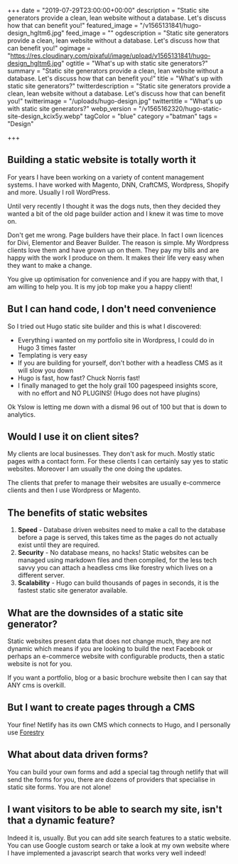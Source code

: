 +++
date = "2019-07-29T23:00:00+00:00"
description = "Static site generators provide a clean, lean website without a database. Let's discuss how that can benefit you!"
featured_image = "/v1565131841/hugo-design_hgltm6.jpg"
feed_image = ""
ogdescription = "Static site generators provide a clean, lean website without a database. Let's discuss how that can benefit you!"
ogimage = "https://res.cloudinary.com/pixaful/image/upload/v1565131841/hugo-design_hgltm6.jpg"
ogtitle = "What's up with static site generators?"
summary = "Static site generators provide a clean, lean website without a database. Let's discuss how that can benefit you!"
title = "What's up with static site generators?"
twitterdescription = "Static site generators provide a clean, lean website without a database. Let's discuss how that can benefit you!"
twitterimage = "/uploads/hugo-design.jpg"
twittertitle = "What's up with static site generators?"
webp_version = "/v1565162320/hugo-static-site-design_kcix5y.webp"
tagColor = "blue"
category ="batman"
tags = "Design"

+++
## Building a static website is totally worth it

For years I have been working on a variety of content management systems. I have worked with Magento, DNN, CraftCMS, Wordpress, Shopify and more. Usually I roll WordPress.

Until very recently I thought it was the dogs nuts, then they decided they wanted a bit of the old page builder action and I knew it was time to move on.

Don't get me wrong. Page builders have their place. In fact I own licences for Divi, Elementor and Beaver Builder. The reason is simple. My Wordpress clients love them and have grown up on them. They pay my bills and are happy with the work I produce on them. It makes their life very easy when they want to make a change. 

You give up optimisation for convenience and if you are happy with that, I am willing to help you. It is my job top make you a happy client!

## But I can hand code, I don't need convenience

So I tried out Hugo static site builder and this is what I discovered:

<ul>
<li>Everything i wanted on my portfolio site in Wordpress, I could do in Hugo 3 times faster</li>
<li>Templating is very easy</li>
<li>If you are building for yourself, don't bother with a headless CMS as it will slow you down</li>
<li>Hugo is fast, how fast? Chuck Norris fast!</li>
<li>I finally managed to get the holy grail 100 pagespeed insights score, with no effort and NO PLUGINS! (Hugo does not have plugins)</li>
</ul>

Ok Yslow is letting me down with a dismal 96 out of 100 but that is down to analytics.

## Would I use it on client sites?

My clients are local businesses. They don't ask for much. Mostly static pages with a contact form. For these clients I can certainly say yes to static websites. Moreover I am usually the one doing the updates.

The clients that prefer to manage their websites are usually e-commerce clients and then I use Wordpress or Magento.

## The benefits of static websites

1. **Speed** - Database driven websites need to make a call to the database before a page is served, this takes time as the pages do not actually exist until they are required.
2. **Security** - No database means, no hacks! Static websites can be managed using markdown files and then compiled, for the less tech savvy you can attach a headless cms like forestry which lives on a different server.
3. **Scalability** -  Hugo can build thousands of pages in seconds, it is the fastest static site generator available.

## What are the downsides of a static site generator?

Static websites present data that does not change much, they are not dynamic which means if you are looking to build the next Facebook or perhaps an e-commerce website with configurable products, then a static website is not for you.

If you want a portfolio, blog or a basic brochure website then I can say that ANY cms is overkill.

## But I want to create pages through a CMS

Your fine! Netlify has its own CMS which connects to Hugo, and I personally use [Forestry](https://forestry.io)

## What about data driven forms?

You can build your own forms and add a special tag through netlify that will send the forms for you, there are dozens of providers that specialise in static site forms. You are not alone!

## I want visitors to be able to search my site, isn't that a dynamic feature?

Indeed it is, usually. But you can add site search features to  a static website. You can use Google custom search or take a look at my own website where I have implemented a javascript search that works very well indeed!



